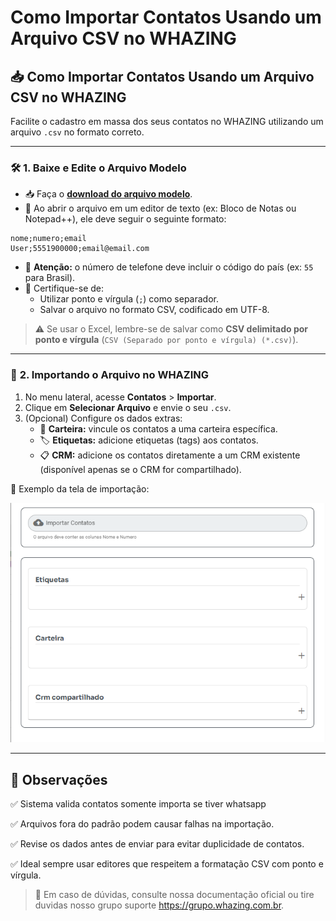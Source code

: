 # Como Importar Contatos Usando um Arquivo CSV no WHAZING

## 📥 **Como Importar Contatos Usando um Arquivo CSV no WHAZING**

Facilite o cadastro em massa dos seus contatos no WHAZING utilizando um arquivo `.csv` no formato correto.

***

### 🛠️ **1. Baixe e Edite o Arquivo Modelo**

* 📥 Faça o [**download do arquivo modelo**](../importarcontatos/modelo.csv).
* 📝 Ao abrir o arquivo em um editor de texto (ex: Bloco de Notas ou Notepad++), ele deve seguir o seguinte formato:

```csv
nome;numero;email
User;5551900000;email@email.com
```

* 🔢 **Atenção:** o número de telefone deve incluir o código do país (ex: `55` para Brasil).
* 💾 Certifique-se de:
  * Utilizar ponto e vírgula (`;`) como separador.
  * Salvar o arquivo no formato CSV, codificado em UTF-8.

> ⚠️ Se usar o Excel, lembre-se de salvar como **CSV delimitado por ponto e vírgula** (`CSV (Separado por ponto e vírgula) (*.csv)`).

***

### 🚀 **2. Importando o Arquivo no WHAZING**

1. No menu lateral, acesse **Contatos** > **Importar**.
2. Clique em **Selecionar Arquivo** e envie o seu `.csv`.
3. (Opcional) Configure os dados extras:
   * 🧳 **Carteira:** vincule os contatos a uma carteira específica.
   * 🏷️ **Etiquetas:** adicione etiquetas (tags) aos contatos.
   * 📋 **CRM:** adicione os contatos diretamente a um CRM existente (disponível apenas se o CRM for compartilhado).

📸 Exemplo da tela de importação:

![print](../importarcontatos/whazing.png)

***

## 📌 Observações

✅ Sistema valida contatos somente importa se tiver whatsapp

✅ Arquivos fora do padrão podem causar falhas na importação.

✅ Revise os dados antes de enviar para evitar duplicidade de contatos.

✅ Ideal sempre usar editores que respeitem a formatação CSV com ponto e vírgula.

> 💬 Em caso de dúvidas, consulte nossa documentação oficial ou tire duvidas nosso grupo suporte https://grupo.whazing.com.br.

